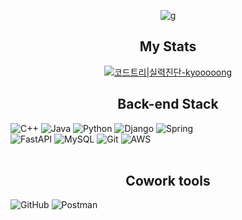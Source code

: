 <div align="center">

![g](https://capsule-render.vercel.app/api?type=venom&height=300&color=gradient&text=kyoooooong!&fontSize=80&reversal=false&fontColor=000000&animation=twinkling)

## My Stats

[![코드트리|실력진단-kyooooong](https://banner.codetree.ai/v1/banner/kyooooong)](https://www.codetree.ai/profiles/kyooooong)
<br>

## Back-end Stack 

<div style="display:flex; flex-direction:column; align-items:flex-start;">
  <div>
    <img src="https://img.shields.io/badge/C++-00599C?style=for-the-badge&logo=C++&logoColor=white" alt="C++">
    <img src="https://img.shields.io/badge/Java-007396?style=for-the-badge&logo=Java&logoColor=white" alt="Java"> 
    <img src="https://img.shields.io/badge/Python-3776AB?style=for-the-badge&logo=Python&logoColor=white" alt="Python">
    <img src="https://img.shields.io/badge/Django-092E20?style=for-the-badge&logo=Django&logoColor=white" alt="Django">
    <img src="https://img.shields.io/badge/Spring-092E20?style=for-the-badge&logo=Spring&logoColor=white" alt="Spring">
  </div>
  <div>
    <img src="https://img.shields.io/badge/FastAPI-009688?style=for-the-badge&logo=FastAPI&logoColor=white" alt="FastAPI">
    <img src="https://img.shields.io/badge/MySQL-4479A1?style=for-the-badge&logo=MySQL&logoColor=white" alt="MySQL"> 
    <img src="https://img.shields.io/badge/Git-F05032?style=for-the-badge&logo=Git&logoColor=white" alt="Git">
    <img src="https://img.shields.io/badge/AWS-232F3E?style=for-the-badge&logo=amazonwebservices&logoColor=white" alt="AWS">
  </div>
</div>

<br>

## Cowork tools 

<div style="display:flex; flex-direction:column; align-items:flex-start;">
  <div>
    <img src="https://img.shields.io/badge/GitHub-181717?style=for-the-badge&logo=GitHub&logoColor=white" alt="GitHub"/>
    <img src="https://img.shields.io/badge/Postman-FF6C37?style=for-the-badge&logo=Postman&logoColor=white" alt="Postman"/>  
  </div>
</div>
